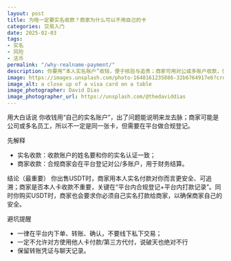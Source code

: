 ```yaml
---
layout: post
title: 为啥一定要实名收款？商家为什么可以不用自己的卡
categories: 交易入门
date: 2025-02-03
tags:
- 实名
- 风险
- 法币
permalink: "/why-realname-payment/"
description: 你要用“本人实名账户”收钱，便于核验与追责；商家可用对公或多账户收款，但需在平台合规登记。
image: https://images.unsplash.com/photo-1648161235886-32b6764917e6?crop=entropy&cs=tinysrgb&fit=max&fm=jpg&ixid=M3w4MDE0MTh8MHwxfHNlYXJjaHwxfHx2ZXJpZmllZC1wYXltZW50LXNlY3VyaXR5fGVufDB8MHx8fDE3NTczMTk0NDJ8MA&ixlib=rb-4.1.0&q=80&w=1080
image_alt: a close up of a visa card on a table
image_photographer: David Dias
image_photographer_url: https://unsplash.com/@thedaviddias
---
```

用大白话说
你收钱用“自己的实名账户”，出了问题能说明来龙去脉；商家可能是公司或多名员工，所以不一定是同一张卡，但需要在平台做合规登记。

先解释
- 实名收款：收款账户的姓名要和你的实名认证一致；
- 商家收款：合规商家会在平台登记对公/多账户，用于财务结算。

结论（最重要）
你出售USDT时，商家用本人实名付款对你而言更安全、可追溯；商家是否本人卡收款不重要，关键在“平台内合规登记+平台内打款记录”。同时你购买USDT时，商家也会要求你必须自己实名打款给商家，以确保商家自己的安全。

避坑提醒
- 一律在平台内下单、转账、确认，不要线下私下交易；
- 一定不允许对方使用他人卡付款/第三方代付，说破天也绝对不行
- 保留转账凭证与聊天记录。


